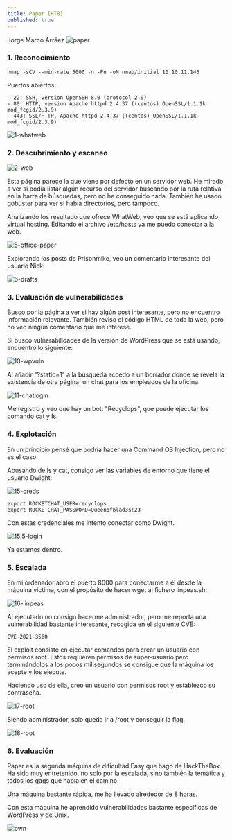 ```yaml
---
title: Paper [HTB]
published: true
---
```


Jorge Marco Arráez
![paper](../assets/capturas_maquinas/HTB/paper/0-paper.png)
### [](#header-3)   1. Reconocimiento

```
nmap -sCV --min-rate 5000 -n -Pn -oN nmap/initial 10.10.11.143
```

Puertos abiertos:

```
- 22: SSH, version OpenSSH 8.0 (protocol 2.0)
- 80: HTTP, version Apache httpd 2.4.37 ((centos) OpenSSL/1.1.1k mod_fcgid/2.3.9)
- 443: SSL/HTTP, Apache httpd 2.4.37 ((centos) OpenSSL/1.1.1k mod_fcgid/2.3.9)
```

![1-whatweb](../assets/capturas_maquinas/HTB/paper/1-whatweb.png)

### [](#header-3)   2. Descubrimiento y escaneo

![2-web](../assets/capturas_maquinas/HTB/paper/2-web.png)

Esta página parece la que viene por defecto en un servidor web. He mirado a ver si podía listar algún recurso del servidor buscando por la ruta relativa en la barra de búsquedas, pero no he conseguido nada. También he usado gobuster para ver si había directorios, pero tampoco.

Analizando los resultado que ofrece WhatWeb, veo que se está aplicando virtual hosting. Editando el archivo /etc/hosts ya me puedo conectar a la web. 

![5-office-paper](../assets/capturas_maquinas/HTB/paper/5-office-paper.png)

Explorando los posts de Prisonmike, veo un comentario interesante del usuario Nick:

![6-drafts](../assets/capturas_maquinas/HTB/paper/6-secretes.png)

### [](#header-3)   3. Evaluación de vulnerabilidades

Busco por la página a ver si hay algún post interesante, pero no encuentro información relevante. También reviso el código HTML de toda la web, pero no veo ningún comentario que me interese.

Si busco vulnerabilidades de la versión de WordPress que se está usando, encuentro lo siguiente: 

![10-wpvuln](../assets/capturas_maquinas/HTB/paper/10-wpvuln.png)

Al añadir "?static=1" a la búsqueda accedo a un borrador donde se revela la existencia de otra página: un chat para los empleados de la oficina.

![11-chatlogin](../assets/capturas_maquinas/HTB/paper/11-chatlogin.png)

Me registro y veo que hay un bot: "Recyclops", que puede ejecutar los comando cat y ls.


### [](#header-3)   4. Explotación

En un principio pensé que podría hacer una Command OS Injection, pero no es el caso.

Abusando de ls y cat, consigo ver las variables de entorno que tiene el usuario Dwight:

![15-creds](../assets/capturas_maquinas/HTB/paper/15-contra-dwight.png)


```
export ROCKETCHAT_USER=recyclops
export ROCKETCHAT_PASSWORD=Queenofblad3s!23
```

Con estas credenciales me intento conectar como Dwight.

![15.5-login](../assets/capturas_maquinas/HTB/paper/15.5-user.png)

Ya estamos dentro.

### [](#header-3)   5. Escalada

En mi ordenador abro el puerto 8000 para conectarme a él desde la máquina víctima, con el propósito de hacer wget al fichero linpeas.sh:

![16-linpeas](../assets/capturas_maquinas/HTB/paper/16-linpeas.png)

Al ejecutarlo no consigo hacerme administrador, pero me reporta una vulnerabilidad bastante interesante, recogida en el siguiente CVE:

```
CVE-2021-3560
```

El exploit consiste en ejecutar comandos para crear un usuario con permisos root. Estos requieren permisos de super-usuario pero terminándolos a los pocos milisegundos se consigue que la máquina los acepte y los ejecute.

Haciendo uso de ella, creo un usuario con permisos root y establezco su contraseña. 

![17-root](../assets/capturas_maquinas/HTB/paper/17-root.png)

Siendo administrador, solo queda ir a /root y conseguir la flag.

![18-root](../assets/capturas_maquinas/HTB/paper/18-flag.png)

### [](#header-3)   6. Evaluación

Paper es la segunda máquina de dificultad Easy que hago de HackTheBox. Ha sido muy entretenido, no solo por la escalada, sino también la temática y todos los gags que había en el camino.

Una máquina bastante rápida, me ha llevado alrededor de 8 horas.

Con esta máquina he aprendido vulnerabilidades bastante específicas de WordPress y de Unix.

![pwn](../assets/capturas_maquinas/HTB/paper/19-pwn.png)